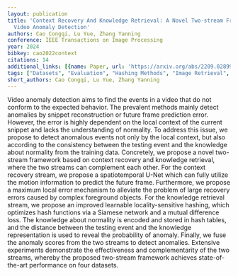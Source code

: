 ```yaml
---
layout: publication
title: 'Context Recovery And Knowledge Retrieval: A Novel Two-stream Framework For
  Video Anomaly Detection'
authors: Cao Congqi, Lu Yue, Zhang Yanning
conference: IEEE Transactions on Image Processing
year: 2024
bibkey: cao2022context
citations: 14
additional_links: [{name: Paper, url: 'https://arxiv.org/abs/2209.02899'}]
tags: ["Datasets", "Evaluation", "Hashing Methods", "Image Retrieval", "Multimodal Retrieval"]
short_authors: Cao Congqi, Lu Yue, Zhang Yanning
---
```

Video anomaly detection aims to find the events in a video that do not
conform to the expected behavior. The prevalent methods mainly detect anomalies
by snippet reconstruction or future frame prediction error. However, the error
is highly dependent on the local context of the current snippet and lacks the
understanding of normality. To address this issue, we propose to detect
anomalous events not only by the local context, but also according to the
consistency between the testing event and the knowledge about normality from
the training data. Concretely, we propose a novel two-stream framework based on
context recovery and knowledge retrieval, where the two streams can complement
each other. For the context recovery stream, we propose a spatiotemporal U-Net
which can fully utilize the motion information to predict the future frame.
Furthermore, we propose a maximum local error mechanism to alleviate the
problem of large recovery errors caused by complex foreground objects. For the
knowledge retrieval stream, we propose an improved learnable locality-sensitive
hashing, which optimizes hash functions via a Siamese network and a mutual
difference loss. The knowledge about normality is encoded and stored in hash
tables, and the distance between the testing event and the knowledge
representation is used to reveal the probability of anomaly. Finally, we fuse
the anomaly scores from the two streams to detect anomalies. Extensive
experiments demonstrate the effectiveness and complementarity of the two
streams, whereby the proposed two-stream framework achieves state-of-the-art
performance on four datasets.